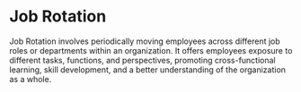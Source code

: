 # Job Rotation
Job Rotation involves periodically moving employees across different job roles or departments within an organization. It offers employees exposure to different tasks, functions, and perspectives, promoting cross-functional learning, skill development, and a better understanding of the organization as a whole.
